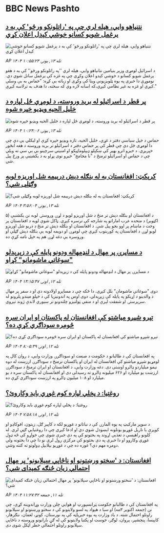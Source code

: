 # BBC News Pashto## [نتنیاهو وايي، هیله لري چې په 'راتلونکو ورځو' کې به د یرغمل شویو کسانو خوشي کېدل اعلان کړي](https://www.bbc.com/pashto/articles/c701g7j8wy9o?at_medium=RSS&at_campaign=rss?at_campaign=githubrss)![نتنیاهو وايي، هیله لري چې په 'راتلونکو ورځو' کې به د یرغمل شویو کسانو خوشي کېدل اعلان کړي](https://ichef.bbci.co.uk/ace/ws/240/cpsprodpb/051f/live/ed045f60-a1d8-11f0-92db-77261a15b9d2.jpg)_AP ۱۴۰۴ تله ۱۳, يونۍ ۱۰:۵۵:۲۳_د اسرائیل لومړی وزیر بنیامین نتانیاهو وايي، هیله لري ''په راتلونکو ورځو'' کې به د هغو یرغمل شویو کسانو د خوشي کېدو اعلان وکړي چې په غزه کې یرغمل ساتل شوي دي.
نوموړي دا خبرې په یوه ټلویزیوني وینا کې وکړې او زیاته یې کړه:
"حماس به بې وسلې کېږي او غزه به غیر نظامي کېږي،که اسانه لاره وي که سخته، دا هدف به ترلاسه کېږي."## [پر قطر د اسرائيلو له برید وروسته، د لومړي ځل لپاره د خلیل الحیه ویډیو خپره شوه](https://www.bbc.com/pashto/articles/cg5elpv5nnzo?at_medium=RSS&at_campaign=rss?at_campaign=githubrss)![پر قطر د اسرائيلو له برید وروسته، د لومړي ځل لپاره د خلیل الحیه ویډیو خپره شوه](https://ichef.bbci.co.uk/ace/ws/240/cpsprodpb/1cfb/live/abe92f50-a1d4-11f0-928c-71dbb8619e94.jpg)_AP ۱۴۰۴ تله ۱۳, يونۍ ۱۰:۲۴:۰۶_حماس د خپل سیاسي دفتر د غړي، خلیل الحیه، تازه ويډيو خپره کړې او لیکلي یې دي چې دا لومړی ځل دی چې قطر کې پر حماس دفتر د اسرائيلو تر برید وروسته د هغه انځور خپریږي.
د خبرو اترو بهیر کې ښکېلو ډيپلوماټيکو او امنيتي سرچينو بي بي سي ته ویلي چې د حماس او اسرائيلو ترمنځ د "نا مخامخ" خبرو نوی پړاو به د یکشنبې پر ورځ پيل شي.## [کرېکټ: افغانستان به له بنګله دېش درېيمه شل اوريزه لوبه وګټلی شي؟](https://www.bbc.com/pashto/articles/cj0731vz8p5o?at_medium=RSS&at_campaign=rss?at_campaign=githubrss)![کرېکټ: افغانستان به له بنګله دېش درېيمه شل اوريزه لوبه وګټلی شي؟](https://ichef.bbci.co.uk/ace/ws/240/cpsprodpb/f5b6/live/4f855c10-a19e-11f0-92db-77261a15b9d2.jpg)_AP ۱۴۰۴ تله ۱۳, يونۍ ۳:۵۶:۰۴_د افغانستان او بنګله دېش تر منځ د شل اوریزو لوبو د لړۍ وروستۍ لوبه نن يکشنبې (۵ اکټوبر) د متحده عرب اماراتو په شارجه کې ترسره کېږي. ټاکل شوې لوبه د افغانستان پر وخت د ماښام پر اوو بجو پیل شي. د افغانستان او بنګله دېش تر منځ د دریو شل اوریزو لوبو لړۍ د افغانستان په کوربتوب کېږي چې لومړۍ او دویمه لوبه یې بنګله دېش ګټلې او وروسره یې دغه لړۍ هم په خپل نامه کړې ده.## [د مساپرۍ پر مهال د لنډمهاله ودونو پایله کې د زېږېدلو "سوغاتي ماشومانو" کړاو](https://www.bbc.com/pashto/articles/cy7p4gxlrl8o?at_medium=RSS&at_campaign=rss?at_campaign=githubrss)![د مساپرۍ پر مهال د لنډمهاله ودونو پایله کې د زېږېدلو "سوغاتي ماشومانو" کړاو](https://ichef.bbci.co.uk/ace/ws/240/cpsprodpb/8bba/live/585b78f0-a046-11f0-9251-31c97a45eb73.jpg)_AP ۱۴۰۴ تله ۱۲, اونۍ ۱۴:۱۵:۴۷_دوی "سوغاتي ماشومان" بلل کېږي. دا ځکه چې د مساپرو اولادونه دي او د سفر پر مهال د والدینو د اړیکو په پایله کې زېږېدلي.
دوی اوس په اندونیزیا کې د خپلو میندو پلرونو له سرپرستۍ او شفقت لېرې او د منفي ټولنیزو چلندونو تر سیوري لاندې ژوند تېروي.## [تېرو شپږو میاشتو کې افغانستان له پاکستان او ایران سره څومره سوداګري کړې ده؟ ](https://www.bbc.com/pashto/articles/c9dx45wzl8po?at_medium=RSS&at_campaign=rss?at_campaign=githubrss)![تېرو شپږو میاشتو کې افغانستان له پاکستان او ایران سره څومره سوداګري کړې ده؟ ](https://ichef.bbci.co.uk/ace/ws/240/cpsprodpb/313c/live/104101b0-9d22-11f0-92db-77261a15b9d2.jpg)_AP ۱۴۰۴ تله ۱۲, اونۍ ۸:۰۵:۳۹_په افغانستان کې د طالبانو د حکومت د صنعت او سوداګرۍ وزارت وايي، د روان کال په لومړیو شپږو میاشتو کې افغانستان له ایران او پاکستان ترمنځ د سوداګرۍ ارزښت له دوه نیمو میلیاردو‌ ډالرو اوښتی دی.‌ دغه وزارت وايي، د افغانستان او ایران ترمنځ د سوداګرۍ ارزښت یو میلیارد او ۶۲۶ میلیونه ډالرو ته رسېدلی دی او افغانستان له پاکستان سره د یو میلیارد او ۱۰۸ میلیون ډالرو په ارزښت سوداګري کړې ده.## [روغتیا: د پخلي لپاره کوم غوړي باید وکاروئ؟ ](https://www.bbc.com/pashto/articles/c8rv2d7xxn7o?at_medium=RSS&at_campaign=rss?at_campaign=githubrss)![روغتیا: د پخلي لپاره کوم غوړي باید وکاروئ؟ ](https://ichef.bbci.co.uk/ace/ws/240/cpsprodpb/0634/live/40b33c30-9f9f-11f0-928c-71dbb8619e94.jpg)_AP ۱۴۰۴ تله ۱۲, اونۍ ۷:۵۸:۱۸_د سوپر مارکیټ په یوه المارۍ کې د نباتاتو د غوړيو لکه د کاپیر ګل، زیتون، افوکاډو او کوپرې یا ناریل غوړیو بوتلونه اېښودل شوي دي او ادعا کېږي چې دا روغتیايي ګټې لري.
له کلونو راهیسې د تغذیې اړوند په بحثونو کې په دې خبرې شوې چې خواړو کې څه ډول غوړي وکاروو او دا خبرې په دې بحثونو کې مرکزي رول لري نو دا چې دا بحثونه ولې دومره مهم دي؟ غوره ده چې د غوړیو بېلابېل ډولونو ته کتنه وشي.## [افغانستان: د 'سختو ورښتونو او ناڅاپي سېلابونو' پر مهال احتمالي زیان څنګه کمېدای شي؟](https://www.bbc.com/pashto/articles/cpq534leg9do?at_medium=RSS&at_campaign=rss?at_campaign=githubrss)![افغانستان: د 'سختو ورښتونو او ناڅاپي سېلابونو' پر مهال احتمالي زیان څنګه کمېدای شي؟](https://ichef.bbci.co.uk/ace/ws/240/cpsprodpb/1080/live/d52c5890-a04b-11f0-928c-71dbb8619e94.jpg)_AP ۱۴۰۴ تله ۱۱, جمعه ۱۱:۲۷:۴۲_په افغانستان کې د طالبانو حکومت ټرانسپورټ او هوايي چلن وزارت وړاندوینه کړې، چې نن (جمعه اکتوبر ۳مه) او سبا د هېواد په لسو ولایتونو کې د سختو ورښتونو او سېلابونو راوتلو احتمال شته.
د یاد وزارت په یوه خبرپاڼه کې په نورستان، کونړ، لغمان، ننګرهار، کاپیسا، پنجشېر، پروان، لوګر، خوست او پکتیا ولایتونو کې له ګڼ بارانونو وروسته د ناڅاپي سېلابونو راوتلو احتمالي خطر اټکل شوی دی.